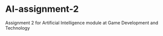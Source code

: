 # AI-assignment-2
Assignment 2 for Artificial Intelligence module at Game Development and Technology
